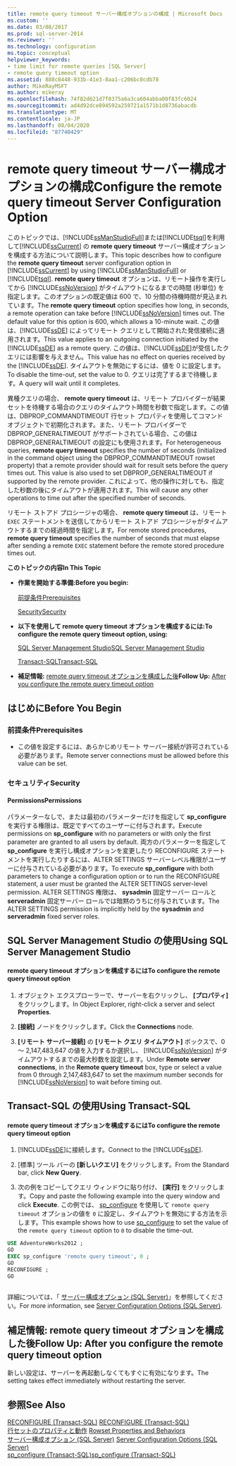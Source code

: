 ```yaml
---
title: remote query timeout サーバー構成オプションの構成 | Microsoft Docs
ms.custom: ''
ms.date: 03/08/2017
ms.prod: sql-server-2014
ms.reviewer: ''
ms.technology: configuration
ms.topic: conceptual
helpviewer_keywords:
- time limit for remote queries [SQL Server]
- remote query timeout option
ms.assetid: 888c8448-933b-41e3-8aa1-c206bc0cdb78
author: MikeRayMSFT
ms.author: mikeray
ms.openlocfilehash: 74f82d621d7f0375a6a3ca604abba00f83fc6024
ms.sourcegitcommit: ad4d92dce894592a259721a1571b1d8736abacdb
ms.translationtype: MT
ms.contentlocale: ja-JP
ms.lasthandoff: 08/04/2020
ms.locfileid: "87740429"
---
```

# <a name="configure-the-remote-query-timeout-server-configuration-option"></a><span data-ttu-id="d533a-102">remote query timeout サーバー構成オプションの構成</span><span class="sxs-lookup"><span data-stu-id="d533a-102">Configure the remote query timeout Server Configuration Option</span></span>
  <span data-ttu-id="d533a-103">このトピックでは、[!INCLUDE[ssManStudioFull](../../includes/ssmanstudiofull-md.md)]または[!INCLUDE[tsql](../../includes/tsql-md.md)]を利用して[!INCLUDE[ssCurrent](../../includes/sscurrent-md.md)] の **remote query timeout** サーバー構成オプションを構成する方法について説明します。</span><span class="sxs-lookup"><span data-stu-id="d533a-103">This topic describes how to configure the **remote query timeout** server configuration option in [!INCLUDE[ssCurrent](../../includes/sscurrent-md.md)] by using [!INCLUDE[ssManStudioFull](../../includes/ssmanstudiofull-md.md)] or [!INCLUDE[tsql](../../includes/tsql-md.md)].</span></span> <span data-ttu-id="d533a-104">**remote query timeout** オプションは、リモート操作を実行してから [!INCLUDE[ssNoVersion](../../includes/ssnoversion-md.md)] がタイムアウトになるまでの時間 (秒単位) を指定します。このオプションの既定値は 600 で、10 分間の待機時間が見込まれています。</span><span class="sxs-lookup"><span data-stu-id="d533a-104">The **remote query timeout** option specifies how long, in seconds, a remote operation can take before [!INCLUDE[ssNoVersion](../../includes/ssnoversion-md.md)] times out. The default value for this option is 600, which allows a 10-minute wait.</span></span> <span data-ttu-id="d533a-105">この値は、[!INCLUDE[ssDE](../../includes/ssde-md.md)] によってリモート クエリとして開始された発信接続に適用されます。</span><span class="sxs-lookup"><span data-stu-id="d533a-105">This value applies to an outgoing connection initiated by the [!INCLUDE[ssDE](../../includes/ssde-md.md)] as a remote query.</span></span> <span data-ttu-id="d533a-106">この値は、[!INCLUDE[ssDE](../../includes/ssde-md.md)]が受信したクエリには影響を与えません。</span><span class="sxs-lookup"><span data-stu-id="d533a-106">This value has no effect on queries received by the [!INCLUDE[ssDE](../../includes/ssde-md.md)].</span></span> <span data-ttu-id="d533a-107">タイムアウトを無効にするには、値を 0 に設定します。</span><span class="sxs-lookup"><span data-stu-id="d533a-107">To disable the time-out, set the value to 0.</span></span> <span data-ttu-id="d533a-108">クエリは完了するまで待機します。</span><span class="sxs-lookup"><span data-stu-id="d533a-108">A query will wait until it completes.</span></span>  
  
 <span data-ttu-id="d533a-109">異種クエリの場合、 **remote query timeout** は、リモート プロバイダーが結果セットを待機する場合のクエリのタイムアウト時間を秒数で指定します。この値は、DBPROP_COMMANDTIMEOUT 行セット プロパティを使用してコマンド オブジェクトで初期化されます。また、リモート プロバイダーで DBPROP_GENERALTIMEOUT がサポートされている場合、この値は DBPROP_GENERALTIMEOUT の設定にも使用されます。</span><span class="sxs-lookup"><span data-stu-id="d533a-109">For heterogeneous queries, **remote query timeout** specifies the number of seconds (initialized in the command object using the DBPROP_COMMANDTIMEOUT rowset property) that a remote provider should wait for result sets before the query times out. This value is also used to set DBPROP_GENERALTIMEOUT if supported by the remote provider.</span></span> <span data-ttu-id="d533a-110">これによって、他の操作に対しても、指定した秒数の後にタイムアウトが適用されます。</span><span class="sxs-lookup"><span data-stu-id="d533a-110">This will cause any other operations to time out after the specified number of seconds.</span></span>  
  
 <span data-ttu-id="d533a-111">リモート ストアド プロシージャの場合、 **remote query timeout** は、リモート `EXEC` ステートメントを送信してからリモート ストアド プロシージャがタイムアウトするまでの経過時間を指定します。</span><span class="sxs-lookup"><span data-stu-id="d533a-111">For remote stored procedures, **remote query timeout** specifies the number of seconds that must elapse after sending a remote `EXEC` statement before the remote stored procedure times out.</span></span>  
  
 <span data-ttu-id="d533a-112">**このトピックの内容**</span><span class="sxs-lookup"><span data-stu-id="d533a-112">**In This Topic**</span></span>  
  
-   <span data-ttu-id="d533a-113">**作業を開始する準備:**</span><span class="sxs-lookup"><span data-stu-id="d533a-113">**Before you begin:**</span></span>  
  
     [<span data-ttu-id="d533a-114">前提条件</span><span class="sxs-lookup"><span data-stu-id="d533a-114">Prerequisites</span></span>](#Prerequisites)  
  
     [<span data-ttu-id="d533a-115">Security</span><span class="sxs-lookup"><span data-stu-id="d533a-115">Security</span></span>](#Security)  
  
-   <span data-ttu-id="d533a-116">**以下を使用して remote query timeout オプションを構成するには:**</span><span class="sxs-lookup"><span data-stu-id="d533a-116">**To configure the remote query timeout option, using:**</span></span>  
  
     [<span data-ttu-id="d533a-117">SQL Server Management Studio</span><span class="sxs-lookup"><span data-stu-id="d533a-117">SQL Server Management Studio</span></span>](#SSMSProcedure)  
  
     [<span data-ttu-id="d533a-118">Transact-SQL</span><span class="sxs-lookup"><span data-stu-id="d533a-118">Transact-SQL</span></span>](#TsqlProcedure)  
  
-   <span data-ttu-id="d533a-119">**補足情報:** [remote query timeout オプションを構成した後](#FollowUp)</span><span class="sxs-lookup"><span data-stu-id="d533a-119">**Follow Up:**  [After you configure the remote query timeout option](#FollowUp)</span></span>  
  
##  <a name="before-you-begin"></a><a name="BeforeYouBegin"></a> <span data-ttu-id="d533a-120">はじめに</span><span class="sxs-lookup"><span data-stu-id="d533a-120">Before You Begin</span></span>  
  
###  <a name="prerequisites"></a><a name="Prerequisites"></a> <span data-ttu-id="d533a-121">前提条件</span><span class="sxs-lookup"><span data-stu-id="d533a-121">Prerequisites</span></span>  
  
-   <span data-ttu-id="d533a-122">この値を設定するには、あらかじめリモート サーバー接続が許可されている必要があります。</span><span class="sxs-lookup"><span data-stu-id="d533a-122">Remote server connections must be allowed before this value can be set.</span></span>  
  
###  <a name="security"></a><a name="Security"></a> <span data-ttu-id="d533a-123">セキュリティ</span><span class="sxs-lookup"><span data-stu-id="d533a-123">Security</span></span>  
  
####  <a name="permissions"></a><a name="Permissions"></a> <span data-ttu-id="d533a-124">Permissions</span><span class="sxs-lookup"><span data-stu-id="d533a-124">Permissions</span></span>  
 <span data-ttu-id="d533a-125">パラメーターなしで、または最初のパラメーターだけを指定して **sp_configure** を実行する権限は、既定ですべてのユーザーに付与されます。</span><span class="sxs-lookup"><span data-stu-id="d533a-125">Execute permissions on **sp_configure** with no parameters or with only the first parameter are granted to all users by default.</span></span> <span data-ttu-id="d533a-126">両方のパラメーターを指定して **sp_configure** を実行し構成オプションを変更したり RECONFIGURE ステートメントを実行したりするには、ALTER SETTINGS サーバーレベル権限がユーザーに付与されている必要があります。</span><span class="sxs-lookup"><span data-stu-id="d533a-126">To execute **sp_configure** with both parameters to change a configuration option or to run the RECONFIGURE statement, a user must be granted the ALTER SETTINGS server-level permission.</span></span> <span data-ttu-id="d533a-127">ALTER SETTINGS 権限は、 **sysadmin** 固定サーバー ロールと **serveradmin** 固定サーバー ロールでは暗黙のうちに付与されています。</span><span class="sxs-lookup"><span data-stu-id="d533a-127">The ALTER SETTINGS permission is implicitly held by the **sysadmin** and **serveradmin** fixed server roles.</span></span>  
  
##  <a name="using-sql-server-management-studio"></a><a name="SSMSProcedure"></a> <span data-ttu-id="d533a-128">SQL Server Management Studio の使用</span><span class="sxs-lookup"><span data-stu-id="d533a-128">Using SQL Server Management Studio</span></span>  
  
#### <a name="to-configure-the-remote-query-timeout-option"></a><span data-ttu-id="d533a-129">remote query timeout オプションを構成するには</span><span class="sxs-lookup"><span data-stu-id="d533a-129">To configure the remote query timeout option</span></span>  
  
1.  <span data-ttu-id="d533a-130">オブジェクト エクスプローラーで、サーバーを右クリックし、 **[プロパティ]** をクリックします。</span><span class="sxs-lookup"><span data-stu-id="d533a-130">In Object Explorer, right-click a server and select **Properties**.</span></span>  
  
2.  <span data-ttu-id="d533a-131">**[接続]** ノードをクリックします。</span><span class="sxs-lookup"><span data-stu-id="d533a-131">Click the **Connections** node.</span></span>  
  
3.  <span data-ttu-id="d533a-132">**[リモート サーバー接続]** の **[リモート クエリ タイムアウト]** ボックスで、0 ～ 2,147,483,647 の値を入力するか選択し、 [!INCLUDE[ssNoVersion](../../includes/ssnoversion-md.md)] がタイムアウトするまでの最大秒数を設定します。</span><span class="sxs-lookup"><span data-stu-id="d533a-132">Under **Remote server connections**, in the **Remote query timeout** box, type or select a value from 0 through 2,147,483,647 to set the maximum number seconds for [!INCLUDE[ssNoVersion](../../includes/ssnoversion-md.md)] to wait before timing out.</span></span>  
  
##  <a name="using-transact-sql"></a><a name="TsqlProcedure"></a> <span data-ttu-id="d533a-133">Transact-SQL の使用</span><span class="sxs-lookup"><span data-stu-id="d533a-133">Using Transact-SQL</span></span>  
  
#### <a name="to-configure-the-remote-query-timeout-option"></a><span data-ttu-id="d533a-134">remote query timeout オプションを構成するには</span><span class="sxs-lookup"><span data-stu-id="d533a-134">To configure the remote query timeout option</span></span>  
  
1.  <span data-ttu-id="d533a-135">[!INCLUDE[ssDE](../../includes/ssde-md.md)]に接続します。</span><span class="sxs-lookup"><span data-stu-id="d533a-135">Connect to the [!INCLUDE[ssDE](../../includes/ssde-md.md)].</span></span>  
  
2.  <span data-ttu-id="d533a-136">[標準] ツール バーの **[新しいクエリ]** をクリックします。</span><span class="sxs-lookup"><span data-stu-id="d533a-136">From the Standard bar, click **New Query**.</span></span>  
  
3.  <span data-ttu-id="d533a-137">次の例をコピーしてクエリ ウィンドウに貼り付け、 **[実行]** をクリックします。</span><span class="sxs-lookup"><span data-stu-id="d533a-137">Copy and paste the following example into the query window and click **Execute**.</span></span> <span data-ttu-id="d533a-138">この例では、 [sp_configure](/sql/relational-databases/system-stored-procedures/sp-configure-transact-sql) を使用して `remote query timeout` オプションの値を `0` に設定し、タイムアウトを無効にする方法を示します。</span><span class="sxs-lookup"><span data-stu-id="d533a-138">This example shows how to use [sp_configure](/sql/relational-databases/system-stored-procedures/sp-configure-transact-sql) to set the value of the `remote query timeout` option to `0` to disable the time-out.</span></span>  
  
```sql  
USE AdventureWorks2012 ;  
GO  
EXEC sp_configure 'remote query timeout', 0 ;  
GO  
RECONFIGURE ;  
GO  
  
```  
  
 <span data-ttu-id="d533a-139">詳細については、「 [サーバー構成オプション &#40;SQL Server&#41;](server-configuration-options-sql-server.md)」を参照してください。</span><span class="sxs-lookup"><span data-stu-id="d533a-139">For more information, see [Server Configuration Options &#40;SQL Server&#41;](server-configuration-options-sql-server.md).</span></span>  
  
##  <a name="follow-up-after-you-configure-the-remote-query-timeout-option"></a><a name="FollowUp"></a><span data-ttu-id="d533a-140">補足情報: remote query timeout オプションを構成した後</span><span class="sxs-lookup"><span data-stu-id="d533a-140">Follow Up: After you configure the remote query timeout option</span></span>  
 <span data-ttu-id="d533a-141">新しい設定は、サーバーを再起動しなくてもすぐに有効になります。</span><span class="sxs-lookup"><span data-stu-id="d533a-141">The setting takes effect immediately without restarting the server.</span></span>  
  
## <a name="see-also"></a><span data-ttu-id="d533a-142">参照</span><span class="sxs-lookup"><span data-stu-id="d533a-142">See Also</span></span>  
 <span data-ttu-id="d533a-143">[RECONFIGURE &#40;Transact-SQL&#41;](/sql/t-sql/language-elements/reconfigure-transact-sql) </span><span class="sxs-lookup"><span data-stu-id="d533a-143">[RECONFIGURE &#40;Transact-SQL&#41;](/sql/t-sql/language-elements/reconfigure-transact-sql) </span></span>  
 <span data-ttu-id="d533a-144">[行セットのプロパティと動作](../../relational-databases/native-client-ole-db-rowsets/rowset-properties-and-behaviors.md) </span><span class="sxs-lookup"><span data-stu-id="d533a-144">[Rowset Properties and Behaviors](../../relational-databases/native-client-ole-db-rowsets/rowset-properties-and-behaviors.md) </span></span>  
 <span data-ttu-id="d533a-145">[サーバー構成オプション &#40;SQL Server&#41;](server-configuration-options-sql-server.md) </span><span class="sxs-lookup"><span data-stu-id="d533a-145">[Server Configuration Options &#40;SQL Server&#41;](server-configuration-options-sql-server.md) </span></span>  
 [<span data-ttu-id="d533a-146">sp_configure &#40;Transact-SQL&#41;</span><span class="sxs-lookup"><span data-stu-id="d533a-146">sp_configure &#40;Transact-SQL&#41;</span></span>](/sql/relational-databases/system-stored-procedures/sp-configure-transact-sql)  
  
  
